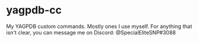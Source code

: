 # yagpdb-cc
My YAGPDB custom commands. Mostly ones I use myself.
For anything that isn't clear, you can message me on Discord:
@SpecialEliteSNP#3088
